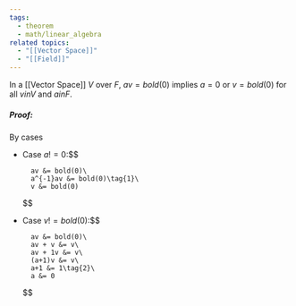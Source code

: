 ```yaml
---
tags:
  - theorem
  - math/linear_algebra
related topics:
  - "[[Vector Space]]"
  - "[[Field]]"
---
```

In a [[Vector Space]] $V$ over $F$, $av= bold(0)$ implies $a=0$ or $v= bold(0)$ for all $v in V$ and $a in F$.
##### Proof:
By cases
- Case $a != 0$:$$
	
		av &= bold(0)\
		a^{-1}av &= bold(0)\tag{1}\
		v &= bold(0)
	$$
[^1]: by [[Multiplication by 0 (vector)]].
- Case $v != bold(0)$:$$
	
		av &= bold(0)\
		av + v &= v\
		av + 1v &= v\
		(a+1)v &= v\
		a+1 &= 1\tag{2}\
		a &= 0
	$$
[^2]: by [[Vector Space/Uniqueness of 1|Uniqueness of 1]].
Therefore either $a=0$ or $v= bold(0)$.